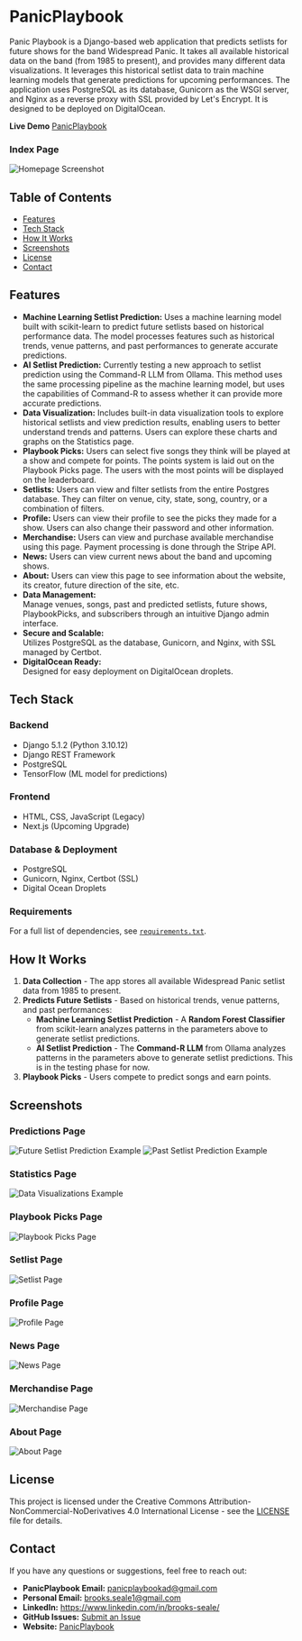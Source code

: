 # PanicPlaybook

Panic Playbook is a Django-based web application that predicts setlists for future shows for the band Widespread Panic. 
It takes all available historical data on the band (from 1985 to present), and provides many different data visualizations.
It leverages this historical setlist data to train machine learning models that generate predictions for upcoming performances. 
The application uses PostgreSQL as its database, Gunicorn as the WSGI server, and Nginx as a reverse proxy with SSL provided by Let's Encrypt. 
It is designed to be deployed on DigitalOcean.

**Live Demo** [PanicPlaybook](https://www.panicplaybook.com)

### Index Page
![Homepage Screenshot](images/PanicPlaybook_Index_Page.jpg)

## Table of Contents
- [Features](#features)
- [Tech Stack](#tech-stack)
- [How It Works](#how-it-works)
- [Screenshots](#screenshots)
- [License](#license)
- [Contact](#contact)

## Features
- **Machine Learning Setlist Prediction:**
    Uses a machine learning model built with scikit-learn to predict future setlists based on historical performance data. The model processes features such as historical trends, venue patterns, and past performances to generate accurate predictions.
- **AI Setlist Prediction:**
    Currently testing a new approach to setlist prediction using the Command-R LLM from Ollama. This method uses the same processing pipeline as the machine learning model, but uses the capabilities of Command-R to assess whether it can provide more accurate predictions.
- **Data Visualization:**
    Includes built-in data visualization tools to explore historical setlists and view prediction results, enabling users to better understand trends and patterns. Users can explore these charts and graphs on the Statistics page.
- **Playbook Picks:**
    Users can select five songs they think will be played at a show and compete for points. The points system is laid out on the Playbook Picks page. The users with the most points will be displayed on the leaderboard.
- **Setlists:**
    Users can view and filter setlists from the entire Postgres database. They can filter on venue, city, state, song, country, or a combination of filters.
- **Profile:**
    Users can view their profile to see the picks they made for a show. Users can also change their password and other information.
- **Merchandise:**
    Users can view and purchase available merchandise using this page. Payment processing is done through the Stripe API.
- **News:**
    Users can view current news about the band and upcoming shows.
- **About:**
    Users can view this page to see information about the website, its creator, future direction of the site, etc.
- **Data Management:**  
    Manage venues, songs, past and predicted setlists, future shows, PlaybookPicks, and subscribers through an intuitive Django admin interface.
- **Secure and Scalable:**  
    Utilizes PostgreSQL as the database, Gunicorn, and Nginx, with SSL managed by Certbot.
- **DigitalOcean Ready:**  
    Designed for easy deployment on DigitalOcean droplets.

## Tech Stack
### **Backend**
- Django 5.1.2 (Python 3.10.12)
- Django REST Framework
- PostgreSQL
- TensorFlow (ML model for predictions)

### **Frontend**
- HTML, CSS, JavaScript (Legacy)
- Next.js (Upcoming Upgrade)

### **Database & Deployment**
- PostgreSQL
- Gunicorn, Nginx, Certbot (SSL)
- Digital Ocean Droplets

### **Requirements**
For a full list of dependencies, see [`requirements.txt`](requirements.txt).

## How It Works
1. **Data Collection** - The app stores all available Widespread Panic setlist data from 1985 to present.
2. **Predicts Future Setlists** - Based on historical trends, venue patterns, and past performances:
    - **Machine Learning Setlist Prediction** - A **Random Forest Classifier** from scikit-learn analyzes patterns in the parameters above to generate setlist predictions.
    - **AI Setlist Prediction** - The **Command-R LLM** from Ollama analyzes patterns in the parameters above to generate setlist predictions. This is in the testing phase for now.
3. **Playbook Picks** - Users compete to predict songs and earn points.

## Screenshots
### Predictions Page
![Future Setlist Prediction Example](images/PanicPlaybook_Future_Prediction.jpg)
![Past Setlist Prediction Example](images/PanicPlaybook_Past_Prediction.jpg)

### Statistics Page
![Data Visualizations Example](images/PanicPlaybook_stats_page.jpg)

### Playbook Picks Page
![Playbook Picks Page](images/PanicPlaybook_Picks_Page.jpg)

### Setlist Page
![Setlist Page](images/PanicPlaybook_Setlist_Page.jpg)

### Profile Page
![Profile Page](images/PanicPlaybook_Profile_page.jpg)

### News Page
![News Page](images/PanicPlaybook_News_Page.jpg)

### Merchandise Page
![Merchandise Page](images/PanicPlaybook_Merch_Page.jpg)

### About Page
![About Page](images/PanicPlaybook_About_Page.jpg)

## License
This project is licensed under the Creative Commons Attribution-NonCommercial-NoDerivatives 4.0 International License - see the [LICENSE](LICENSE) file for details.

## Contact
If you have any questions or suggestions, feel free to reach out:

- **PanicPlaybook Email:** [panicplaybookad@gmail.com](mailto:panicplaybookad@gmail.com)
- **Personal Email:** [brooks.seale1@gmail.com](mailto:brooks.seale1@gmail.com)
- **LinkedIn:** https://www.linkedin.com/in/brooks-seale/
- **GitHub Issues:** [Submit an Issue](https://github.com/Brseale/WSP-WebApp/issues)
- **Website:** [PanicPlaybook](https://www.panicplaybook.com)